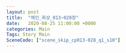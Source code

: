 ```yaml
---
layout: post
title:  "메인_회상_013~028장"
date:   2020-08-25 11:00:00 +0000
categories: Main
Tags: Story Main
SceneCode: ["scene_skip_cp013-028_q1_s10"]
---
```

